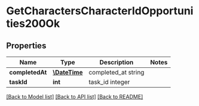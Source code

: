 # GetCharactersCharacterIdOpportunities200Ok

## Properties
Name | Type | Description | Notes
------------ | ------------- | ------------- | -------------
**completedAt** | [**\DateTime**](\DateTime.md) | completed_at string | 
**taskId** | **int** | task_id integer | 

[[Back to Model list]](../README.md#documentation-for-models) [[Back to API list]](../README.md#documentation-for-api-endpoints) [[Back to README]](../README.md)


